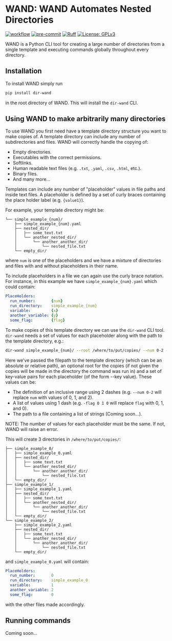 # WAND: WAND Automates Nested Directories

[![workflow](https://github.com/WillJRoper/dir-wand/actions/workflows/python-app.yml/badge.svg)](https://github.com/WillJRoper/dir-wand/actions)
[![pre-commit](https://img.shields.io/badge/pre--commit-enabled-brightgreen?logo=pre-commit&logoColor=white)](https://github.com/pre-commit/pre-commit)
[![Ruff](https://img.shields.io/endpoint?url=https://raw.githubusercontent.com/astral-sh/ruff/main/assets/badge/v2.json)](https://github.com/astral-sh/ruff)
[![License: GPLv3](https://img.shields.io/badge/License-GPLv3-blue.svg)](https://www.gnu.org/licenses/gpl-3.0)

WAND is a Python CLI tool for creating a large number of directories from a single template and executing commands globally throughout every directory.

## Installation

To install WAND simply run

``` sh
pip install dir-wand
```

in the root directory of WAND. This will install the `dir-wand` CLI. 

## Using WAND to make arbitrarily many directories

To use WAND you first need have a template directory structure you want to make copies of. A template directory can include any number of subdirectories and files. WAND will correctly handle the copying of:

- Empty directories.
- Executables with the correct permissions.
- Softlinks.
- Human readable text files (e.g. `.txt`, `.yaml`, `.csv`, `.html`, etc.).
- Binary files.
- And many more...

Templates can include any number of "placeholder" values in file paths and inside text files. A placeholder is defined by a set of curly braces containing the place holder label (e.g. `{value1}`).

For example, your template directory might be:

```
└── simple_example_{num}/
    ├── simple_example_{num}.yaml
    ├── nested_dir/
    │   ├── some_text.txt
    │   └── another_nested_dir/
    │       └── another_another_dir/
    │           └── nested_file.txt
    └── empty_dir/
```

where `num` is one of the placeholders and we have a mixture of directories and files with and without placeholders in their name. 

To include placeholders in a file we can again use the curly brace notation. For instance, in this example we have `simple_example_{num}.yaml` which could contain:

``` yaml
PlaceHolders:
  run_number:       {num}
  run_directory:    simple_example_{num}
  variable:         {x}
  another_variable: {y}
  some_flag:        {flag}
```

To make copies of this template directory we can use the `dir-wand` CLI tool. `dir-wand` needs a set of values for each placeholder along with the path to the template directory, e.g.:

``` sh
dir-wand simple_example_{num}/ --root /where/to/put/copies/ --num 0-2 --x 1-3 --y 2-4 -flag 0 1 0
```

Here we've passed the filepath to the template directory (which can be an absolute or relative path), an optional root for the copies (if not given the copies will be made in the directory the command was run in) and a set of key-value pairs for each placeholder (of the form --key value). These values can be:

- The definition of an inclusive range using 2 dashes (e.g. `--num 0-2` will replace `num` with values of 0, 1, and 2).
- A list of values using 1 dash (e.g. `-flag 0 1 0` will replace `flag` with 0, 1, and 0).
- The path to a file containing a list of strings (Coming soon...).

NOTE: The number of values for each placeholder must be the same. If not, WAND will raise an error.

This will create 3 directories in `/where/to/put/copies/`:

```
├── simple_example_0/
│   ├── simple_example_0.yaml
│   ├── nested_dir/
│   │   ├── some_text.txt
│   │   └── another_nested_dir/
│   │       └── another_another_dir/
│   │           └── nested_file.txt
│   └── empty_dir/
├── simple_example_1/
│   ├── simple_example_1.yaml
│   ├── nested_dir/
│   │   ├── some_text.txt
│   │   └── another_nested_dir/
│   │       └── another_another_dir/
│   │           └── nested_file.txt
│   └── empty_dir/
└── simple_example_2/
    ├── simple_example_2.yaml
    ├── nested_dir/
    │   ├── some_text.txt
    │   └── another_nested_dir/
    │       └── another_another_dir/
    │           └── nested_file.txt
    └── empty_dir/
```

and `simple_example_0.yaml` will contain:

``` yaml
PlaceHolders:
  run_number:       0
  run_directory:    simple_example_0
  variable:         1
  another_variable: 2
  some_flag:        0
```

with the other files made accordingly.

## Running commands

Coming soon...
